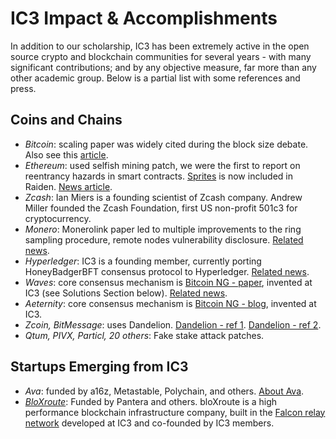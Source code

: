 # IC3 Impact & Accomplishments

In addition to our scholarship, IC3 has been extremely active in the open source crypto and blockchain communities for several years - with many significant contributions; and by any objective measure, far more than any other academic group. Below is a partial list with some references and press.

## Coins and Chains

- *Bitcoin*: scaling paper was widely cited during the block size debate. Also see this <a href="https://bitcoinmagazine.com/articles/bitcoin-ng-or-how-cornell-researchers-think-a-radical-redesign-can-solve-bitcoin-s-scaling-issues-1447108649"> article</a>.
- *Ethereum*: used selfish mining patch, we were the first to report on reentrancy hazards in smart contracts. <a href="https://arxiv.org/pdf/1702.05812.pdf"> Sprites</a> is now included in Raiden. <a href="https://futurism.com/4-scientists-have-found-a-way-to-rapidly-thaw-cryopreserved-tissue-without-damage"> News article</a>.
- *Zcash*: Ian Miers is a founding scientist of Zcash company. Andrew Miller founded the Zcash Foundation, first US non-profit 501c3 for cryptocurrency.
- *Monero*: Monerolink paper led to multiple improvements to the ring sampling procedure, remote nodes vulnerability disclosure. <a href="https://cointelegraph.com/news/monero-transactions-history-can-be-revealed-and-exposed-research"> Related news</a>.
- *Hyperledger*: IC3 is a founding member, currently porting HoneyBadgerBFT consensus protocol to Hyperledger. <a href="https://www.forbes.com/sites/tomgroenfeldt/2017/05/22/blockchain-moves-ahead-with-nasdaq-citi-platform-hyperledger-and-ethereum-growth/#277cefa07333"> Related news</a>. 
- *Waves*: core consensus mechanism is <a href="https://www.usenix.org/node/194907"> Bitcoin NG - paper</a>, invented at IC3 (see Solutions Section below). <a href="https://www.forbes.com/sites/rogeraitken/2017/11/08/waves-set-to-become-fastest-decentralized-blockchain-platform-globally/#291e66d038b6"> Related news</a>.
- *Aeternity*: core consensus mechanism is <a href="https://hackingdistributed.com/2015/10/14/bitcoin-ng/"> Bitcoin NG - blog</a>, invented at IC3. 
- *Zcoin, BitMessage*: uses Dandelion. <a href="https://zcoin.io/what-is-dandelion-and-how-it-can-improve-zcoins-privacy/"> Dandelion - ref 1</a>. <a href="https://bitcoinmagazine.com/articles/anatomy-anonymity-how-dandelion-could-make-bitcoin-more-private/"> Dandelion - ref 2</a>.
- *Qtum, PIVX, Particl, 20 others*: Fake stake attack patches.

## Startups Emerging from IC3

- *Ava*: funded by a16z, Metastable, Polychain, and others. <a href="https://news.bitcoin.com/bch-avalanche-transactions-show-finality-speeds-10x-faster-then-ethereum/"> About Ava</a>. 
- *<a href="https://bloxroute.com"> BloXroute</a>*: Funded by Pantera and others. bloXroute is a high performance blockchain infrastructure company, built in the <a href="https://www.falcon-net.org"> Falcon relay network</a> developed at IC3 and co-founded by IC3 members.
